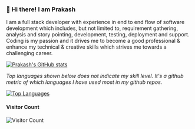 ### 👋 Hi there! I am Prakash  
I am a full stack developer with experience in end to end flow of software development which includes, but not limited to, requirement gathering, analysis and story pointing, development, testing, deployment and support.  
Coding is my passion and it drives me to become a good professional & enhance my technical & creative skills  which strives me towards a challenging career. 

[![Prakash's GitHub stats](https://github-readme-stats.vercel.app/api?username=prakashait9&count_private=true&show_icons=true&include_all_commits=true)](https://github.com/anuraghazra/github-readme-stats)  
  
_Top languages shown below does not indicate my skill level. It's a github metric of which languages I have used most in my github repos._  
  
[![Top Languages](https://github-readme-stats.vercel.app/api/top-langs/?username=prakashait9&layout=compact)](https://github.com/anuraghazra/github-readme-stats)

#### Visitor Count
![Visitor Count](https://profile-counter.glitch.me/{prakashait9}/count.svg)
